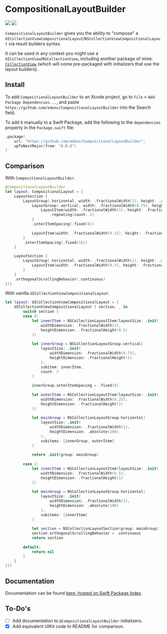 # CompositionalLayoutBuilder

[![](https://img.shields.io/endpoint?url=https%3A%2F%2Fswiftpackageindex.com%2Fapi%2Fpackages%2Fedonv%2FCompositionalLayoutBuilder%2Fbadge%3Ftype%3Dswift-versions)](https://swiftpackageindex.com/edonv/CompositionalLayoutBuilder)
[![](https://img.shields.io/endpoint?url=https%3A%2F%2Fswiftpackageindex.com%2Fapi%2Fpackages%2Fedonv%2FCompositionalLayoutBuilder%2Fbadge%3Ftype%3Dplatforms)](https://swiftpackageindex.com/edonv/CompositionalLayoutBuilder)

`CompositionalLayoutBuilder` gives you the ability to "compose" a `UICollectionViewCompositionalLayout`/`NSCollectionViewCompositionalLayout` via result builders syntax.

It can be used in any context you might use a `UICollectionView`/`NSCollectionView`, including another package of mine: [`CollectionView`](https://github.com/edonv/CollectionView) (which will come pre-packaged with initializers that use the layout builders).

## Install

To add `CompositionalLayoutBuilder` to an Xcode project, go to `File` > `Add Package Dependencies...`, and paste `https://github.com/edonv/CompositionalLayoutBuilder` into the Search field.

To add it manually to a Swift Package, add the following to the `dependencies` property in the `Package.swift` file:

```swift
.package(
    url: "https://github.com/edonv/CompositionalLayoutBuilder",
    upToNextMajor(from: "0.0.0")
)
```

## Comparison

With `CompositionalLayoutBuilder`:

```swift
@CompositionalLayoutBuilder
let layout: CompositionalLayout = {
    LayoutSection {
        LayoutGroup(.horizontal, width: .fractionalWidth(1), height: .absolute(200)) {
            LayoutGroup(.vertical, width: .fractionalWidth(0.75), height: .fractionalHeight(1)) {
                LayoutItem(width: .fractionalWidth(1), height: .fractionalHeight(0.5))
                    .repeating(count: 2)
            }
            .interItemSpacing(.fixed(8))
            
            LayoutItem(width: .fractionalWidth(0.25), height: .fractionalHeight(1))
        }
        .interItemSpacing(.fixed(16))
    }

    LayoutSection {
        LayoutGroup(.horizontal, width: .fractionalWidth(1), height: .absolute(100)) {
            LayoutItem(width: .fractionalWidth(0.5), height: .fractionalHeight(1))
        }
    }
    .orthogonalScrollingBehavior(.continuous)
}()
```

With vanilla `UICollectionViewCompositionalLayout`:

```swift
let layout: UICollectionViewCompositionalLayout = {
    UICollectionViewCompositionalLayout { section, _ in
        switch section {
        case 0:
            let innerItem = NSCollectionLayoutItem(layoutSize: .init(
                widthDimension: .fractionalWidth(1),
                heightDimension: .fractionalHeight(0.5)
            ))
            
            let innerGroup = NSCollectionLayoutGroup.vertical(
                layoutSize: .init(
                    widthDimension: .fractionalWidth(0.75),
                    heightDimension: .fractionalHeight(1)
                ),
                subitem: innerItem,
                count: 2
            )
            
            innerGroup.interItemSpacing = .fixed(8)
            
            let outerItem = NSCollectionLayoutItem(layoutSize: .init(
                widthDimension: .fractionalWidth(0.25),
                heightDimension: .fractionalHeight(1)
            ))
            
            let mainGroup = NSCollectionLayoutGroup.horizontal(
                layoutSize: .init(
                    widthDimension: .fractionalWidth(1),
                    heightDimension: .absolute(200)
                ),
                subitems: [innerGroup, outerItem]
            )
            
            return .init(group: mainGroup)
            
        case 1:
            let innerItem = NSCollectionLayoutItem(layoutSize: .init(
                widthDimension: .fractionalWidth(0.5),
                heightDimension: .fractionalHeight(1)
            ))
            
            let mainGroup = NSCollectionLayoutGroup.horizontal(
                layoutSize: .init(
                    widthDimension: .fractionalWidth(1),
                    heightDimension: .absolute(100)
                ),
                subitems: [innerItem]
            )
            
            let section = NSCollectionLayoutSection(group: mainGroup)
            section.orthogonalScrollingBehavior = .continuous
            return section
            
        default:
            return nil
        }
    }
}()
```

## Documentation

Documentation can be found [here, hosted on Swift Package Index](https://swiftpackageindex.com/edonv/CompositionalLayoutBuilder//documentation/compositionallayoutbuilder).

## To-Do's

- [ ] Add documentation to `@CompositionalLayoutBuilder` initializers.
- [x] Add equivalent UIKit code to README for comparison.
